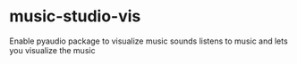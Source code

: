 # music-studio-vis
Enable pyaudio package to visualize music sounds
listens to music and lets you visualize the music

